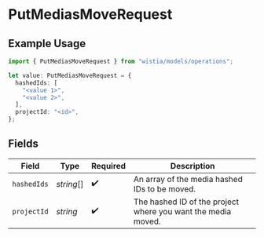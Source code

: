 # PutMediasMoveRequest

## Example Usage

```typescript
import { PutMediasMoveRequest } from "wistia/models/operations";

let value: PutMediasMoveRequest = {
  hashedIds: [
    "<value 1>",
    "<value 2>",
  ],
  projectId: "<id>",
};
```

## Fields

| Field                                                        | Type                                                         | Required                                                     | Description                                                  |
| ------------------------------------------------------------ | ------------------------------------------------------------ | ------------------------------------------------------------ | ------------------------------------------------------------ |
| `hashedIds`                                                  | *string*[]                                                   | :heavy_check_mark:                                           | An array of the media hashed IDs to be moved.                |
| `projectId`                                                  | *string*                                                     | :heavy_check_mark:                                           | The hashed ID of the project where you want the media moved. |